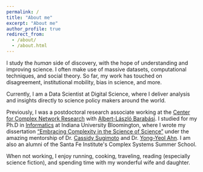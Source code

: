 ```yaml
---
permalink: /
title: "About me"
excerpt: "About me"
author_profile: true
redirect_from:
  - /about/
  - /about.html
---
```


I study the *human* side of discovery, with the hope of understanding and improving science. I often make use of massive datasets, computational techniques, and social theory. So far, my work has touched on disagreement, institutional mobility, bias in science, and more. 

Currently, I am a Data Scientist at Digital Science, where I deliver analysis and insights directly to science policy makers around the world.

Previously, I was a postdoctoral research associate working at the [Center for Complex Network Research](https://www.barabasilab.com/) with [Albert-László Barabási](https://barabasi.com/). I studied for my Ph.D in [Informatics](https://luddy.indiana.edu/) at Indiana University Bloomington, where I wrote my dissertation [“Embracing Complexity in the Science of Science”](https://www.proquest.com/openview/cefaab26feeac12caf6e99de6bd3d76c/1?pq-origsite=gscholar&cbl=18750&diss=y) under the amazing mentorship of Dr. [Cassidy Sugimoto](https://spp.gatech.edu/people/person/2815f752-35cb-5607-a294-bc3ad6645390) and Dr. [Yong-Yeol Ahn](https://yongyeol.com/). I am also an alumni of the Santa Fe Institute's Complex Systems Summer School.

When not working, I enjoy running, cooking, traveling, reading (especially science fiction), and spending time with my wonderful wife and daughter.
